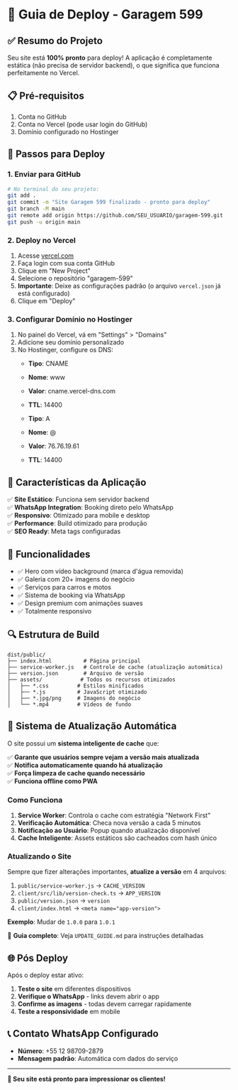 # 🚀 Guia de Deploy - Garagem 599

## ✅ Resumo do Projeto

Seu site está **100% pronto** para deploy! A aplicação é completamente estática (não precisa de servidor backend), o que significa que funciona perfeitamente no Vercel.

## 📋 Pré-requisitos

1. Conta no GitHub
2. Conta no Vercel (pode usar login do GitHub)
3. Domínio configurado no Hostinger

## 🔧 Passos para Deploy

### 1. Enviar para GitHub

```bash
# No terminal do seu projeto:
git add .
git commit -m "Site Garagem 599 finalizado - pronto para deploy"
git branch -M main
git remote add origin https://github.com/SEU_USUARIO/garagem-599.git
git push -u origin main
```

### 2. Deploy no Vercel

1. Acesse [vercel.com](https://vercel.com)
2. Faça login com sua conta GitHub
3. Clique em "New Project"
4. Selecione o repositório "garagem-599"
5. **Importante**: Deixe as configurações padrão (o arquivo `vercel.json` já está configurado)
6. Clique em "Deploy"

### 3. Configurar Domínio no Hostinger

1. No painel do Vercel, vá em "Settings" > "Domains"
2. Adicione seu domínio personalizado
3. No Hostinger, configure os DNS:
   - **Tipo**: CNAME
   - **Nome**: www
   - **Valor**: cname.vercel-dns.com
   - **TTL**: 14400

   - **Tipo**: A
   - **Nome**: @
   - **Valor**: 76.76.19.61
   - **TTL**: 14400

## 🎯 Características da Aplicação

✅ **Site Estático**: Funciona sem servidor backend  
✅ **WhatsApp Integration**: Booking direto pelo WhatsApp  
✅ **Responsivo**: Otimizado para mobile e desktop  
✅ **Performance**: Build otimizado para produção  
✅ **SEO Ready**: Meta tags configuradas  

## 📱 Funcionalidades

- ✅ Hero com vídeo background (marca d'água removida)
- ✅ Galeria com 20+ imagens do negócio
- ✅ Serviços para carros e motos
- ✅ Sistema de booking via WhatsApp
- ✅ Design premium com animações suaves
- ✅ Totalmente responsivo

## 🔍 Estrutura de Build

```
dist/public/
├── index.html          # Página principal
├── service-worker.js   # Controle de cache (atualização automática)
├── version.json        # Arquivo de versão
├── assets/            # Todos os recursos otimizados
│   ├── *.css         # Estilos minificados
│   ├── *.js          # JavaScript otimizado
│   ├── *.jpg/png     # Imagens do negócio
│   └── *.mp4         # Vídeos de fundo
```

## 🔄 Sistema de Atualização Automática

O site possui um **sistema inteligente de cache** que:

✅ **Garante que usuários sempre vejam a versão mais atualizada**  
✅ **Notifica automaticamente quando há atualização**  
✅ **Força limpeza de cache quando necessário**  
✅ **Funciona offline como PWA**

### Como Funciona

1. **Service Worker**: Controla o cache com estratégia "Network First"
2. **Verificação Automática**: Checa nova versão a cada 5 minutos
3. **Notificação ao Usuário**: Popup quando atualização disponível
4. **Cache Inteligente**: Assets estáticos são cacheados com hash único

### Atualizando o Site

Sempre que fizer alterações importantes, **atualize a versão** em 4 arquivos:

1. `public/service-worker.js` → `CACHE_VERSION`
2. `client/src/lib/version-check.ts` → `APP_VERSION`
3. `public/version.json` → `version`
4. `client/index.html` → `<meta name="app-version">`

**Exemplo**: Mudar de `1.0.0` para `1.0.1`

📖 **Guia completo**: Veja `UPDATE_GUIDE.md` para instruções detalhadas

## 🌐 Pós Deploy

Após o deploy estar ativo:

1. **Teste o site** em diferentes dispositivos
2. **Verifique o WhatsApp** - links devem abrir o app
3. **Confirme as imagens** - todas devem carregar rapidamente
4. **Teste a responsividade** em mobile

## 📞 Contato WhatsApp Configurado

- **Número**: +55 12 98709-2879
- **Mensagem padrão**: Automática com dados do serviço

---

**🎉 Seu site está pronto para impressionar os clientes!**